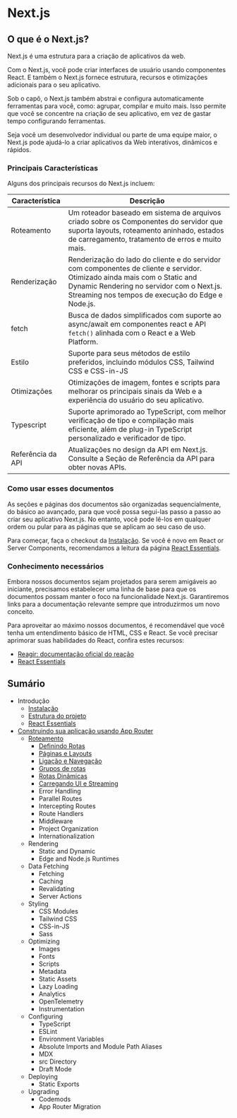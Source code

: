 # Next.js

## O que é o Next.js?
Next.js é uma estrutura para a criação de aplicativos da web.

Com o Next.js, você pode criar interfaces de usuário usando componentes React. E também o Next.js fornece estrutura, recursos e otimizações adicionais para o seu aplicativo.

Sob o capô, o Next.js também abstrai e configura automaticamente ferramentas para você, como: agrupar, compilar e muito mais. Isso permite que você se concentre na criação de seu aplicativo, em vez de gastar tempo configurando ferramentas.

Seja você um desenvolvedor individual ou parte de uma equipe maior, o Next.js pode ajudá-lo a criar aplicativos da Web interativos, dinâmicos e rápidos.

### Principais Características
Alguns dos principais recursos do Next.js incluem:

| Característica     |  Descrição  |
|--------------------|-------------|
| Roteamento         | Um roteador baseado em sistema de arquivos criado sobre os Componentes do servidor que suporta layouts, roteamento aninhado, estados de carregamento, tratamento de erros e muito mais. |
| Renderização       | Renderização do lado do cliente e do servidor com componentes de cliente e servidor. Otimizado ainda mais com o Static and Dynamic Rendering no servidor com o Next.js. Streaming nos tempos de execução do Edge e Node.js. |
| fetch              | Busca de dados simplificados com suporte ao async/await em componentes react e API `fetch()` alinhada com o React e a Web Platform.
| Estilo             | Suporte para seus métodos de estilo preferidos, incluindo módulos CSS, Tailwind CSS e CSS-in-JS |
| Otimizações        | Otimizações de imagem, fontes e scripts para melhorar os principais sinais da Web e a experiência do usuário do seu aplicativo. |
| Typescript         |	Suporte aprimorado ao TypeScript, com melhor verificação de tipo e compilação mais eficiente, além de plug-in TypeScript personalizado e verificador de tipo. |
| Referência da API  | Atualizações no design da API em Next.js. Consulte a Seção de Referência da API para obter novas APIs. |

### Como usar esses documentos
As seções e páginas dos documentos são organizadas sequencialmente, do básico ao avançado, para que você possa segui-las passo a passo ao criar seu aplicativo Next.js. No entanto, você pode lê-los em qualquer ordem ou pular para as páginas que se aplicam ao seu caso de uso.

Para começar, faça o checkout da [Instalação](/docs/getting-started/installation.md). Se você é novo em React or Server Components, recomendamos a leitura da página [React Essentials](/docs/getting-started/react-essentials.md).

### Conhecimento necessários
Embora nossos documentos sejam projetados para serem amigáveis ao iniciante, precisamos estabelecer uma linha de base para que os documentos possam manter o foco na funcionalidade Next.js. Garantiremos links para a documentação relevante sempre que introduzirmos um novo conceito.

Para aproveitar ao máximo nossos documentos, é recomendável que você tenha um entendimento básico de HTML, CSS e React. Se você precisar aprimorar suas habilidades do React, confira estes recursos:

* [Reagir: documentação oficial do reação](https://react.dev/learn)
* [React Essentials](/docs/getting-started/react-essentials.md)
 

## Sumário
* Introdução
  * [Instalação](/docs/getting-started/installation.md)
  * [Estrutura do projeto](/docs/getting-started/project-structure.md)
  * [React Essentials](/docs/getting-started/react-essentials.md)
* [Construindo sua aplicação usando App Router](/docs/app/building-your-application/building-your-application.md)
  * [Roteamento](/docs/app/building-your-application/routing.md)
    * [Definindo Rotas](/docs/app/building-your-application/routing/defining-routes.md)
    * [Páginas e Layouts](/docs/app/building-your-application/routing/pages-and-layouts.md)
    * [Ligação e Navegação](/docs/app/building-your-application/routing/linking-and-navigating.md)
    * [Grupos de rotas](/docs/app/building-your-application/routing/route-groups.md)
    * [Rotas Dinâmicas](/docs/app/building-your-application/routing/dynamic-routes.md)
    * [Carregando UI e Streaming](/docs/app/building-your-application/routing/loading-ui-and-streaming.md)
    * Error Handling
    * Parallel Routes
    * Intercepting Routes
    * Route Handlers
    * Middleware
    * Project Organization
    * Internationalization
  * Rendering
    * Static and Dynamic
    * Edge and Node.js Runtimes
  * Data Fetching
    * Fetching
    * Caching
    * Revalidating
    * Server Actions
  * Styling
    * CSS Modules
    * Tailwind CSS
    * CSS-in-JS
    * Sass
  * Optimizing
    * Images
    * Fonts
    * Scripts
    * Metadata
    * Static Assets
    * Lazy Loading
    * Analytics
    * OpenTelemetry
    * Instrumentation
  * Configuring
    * TypeScript
    * ESLint
    * Environment Variables
    * Absolute Imports and Module Path Aliases
    * MDX
    * src Directory
    * Draft Mode
  * Deploying
    * Static Exports
  * Upgrading
    * Codemods
    * App Router Migration
